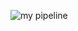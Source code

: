 ![my pipeline](https://github.com/NTP17/pipeline/assets/108677525/0a8c58f9-3464-4ae9-af2a-f12c329c98e9)
